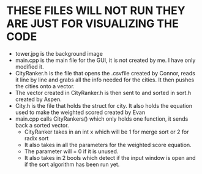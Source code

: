 # THESE FILES WILL NOT RUN THEY ARE JUST FOR VISUALIZING THE CODE
 - tower.jpg is the background image
 - main.cpp is the main file for the GUI, it is not created by me. I have only modified it.
 - CityRanker.h is the file that opens the .csvfile created by Connor, reads it line by line and grabs all the info needed for the cities. It then pushes the cities onto a vector.
 - The vector created in CityRanker.h is then sent to and sorted in sort.h created by Aspen.
 - City.h is the file that holds the struct for city. It also holds the equation used to make the weighted scored created by Evan
 - main.cpp calls CityRankers() which only holds one function, it sends back a sorted vector.
     - CityRanker takes in an int x which will be 1 for merge sort or 2 for radix sort
     - It also takes in all the parameters for the weighted score equation.
     - The parameter will = 0 if it is unused. 
     - It also takes in 2 bools which detect if the input window is open and if the sort algorithm has been run yet. 